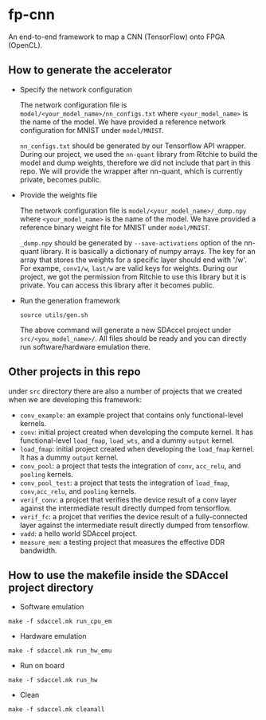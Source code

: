 # fp-cnn
An end-to-end framework to map a CNN (TensorFlow) onto FPGA (OpenCL).

## How to generate the accelerator
- Specify the network configuration

   The network configuration file is `model/<your_model_name>/nn_configs.txt` where `<your_model_name>` is the 
   name of the model. We have provided a reference network configuration for MNIST under `model/MNIST`.
   
   `nn_configs.txt` should be generated by our Tensorflow API wrapper. During our project, we used the `nn-quant`
   library from Ritchie to build the model and dump weights, therefore we did not include that part in this repo. 
   We will provide the wrapper after nn-quant, which is currently private, becomes public. 
   
- Provide the weights file
   
   The network configuration file is `model/<your_model_name>/_dump.npy` where `<your_model_name>` is the 
   name of the model. We have provided a reference binary weight file for MNIST under `model/MNIST`.
   
   `_dump.npy` should be generated by `--save-activations` option of the nn-quant library. 
   It is basically a dictionary of numpy arrays. The key for an array that stores the weights for a specific layer 
   should end with '/w'. For exampe, `conv1/w`, `last/w` are valid keys for weights.
   During our project, we got the permission from Ritchie to use this library but it is private. You can access
   this library after it becomes public.
   
- Run the generation framework
 
    `source utils/gen.sh`
    
    The above command will generate a new SDAccel project under `src/<you_model_name>/`. All files should be ready
    and you can directly run software/hardware emulation there.

## Other projects in this repo    
under `src` directory there are also a number of projects that we created when we are developing this framework:

 - `conv_example`: an example project that contains only functional-level kernels.
 - `conv`: initial project created when developing the compute kernel. It has functional-level `load_fmap`, `load_wts`, and a 
 dummy `output` kernel.
 - `load_fmap`: initial project created when developing the `load_fmap` kernel. It has a dummy `output` kernel.
 - `conv_pool`: a project that tests the integration of `conv`, `acc_relu`, and `pooling` kernels.
 - `conv_pool_test`: a project that tests the integration of `load_fmap`, `conv`,`acc_relu`, and `pooling` kernels.
 - `verif_conv`: a projcet that verifies the device result of a conv layer against the intermediate result directly dumped 
 from tensorflow.
 - `verif_fc`: a projcet that verifies the device result of a fully-connected layer against the intermediate result
 directly dumped from tensorflow.
 - `vadd`: a hello world SDAccel project.
 - `measure_mem`: a testing project that measures the effective DDR bandwidth.
 
## How to use the makefile inside the SDAccel project directory
- Software emulation   
~~~
make -f sdaccel.mk run_cpu_em
~~~

- Hardware emulation   
~~~
make -f sdaccel.mk run_hw_emu
~~~

- Run on board   
~~~
make -f sdaccel.mk run_hw
~~~

- Clean   
~~~
make -f sdaccel.mk cleanall
~~~
